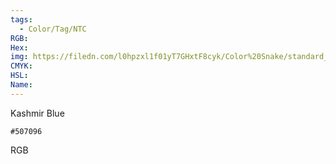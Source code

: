 ```yaml
---
tags:
  - Color/Tag/NTC
RGB:
Hex:
img: https://filedn.com/l0hpzxl1f01yT7GHxtF8cyk/Color%20Snake/standard_csv_to_svg/507096.svg
CMYK:
HSL:
Name:
---
```

Kashmir Blue
```palette
#507096
```
RGB
